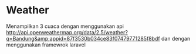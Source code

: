 # Weather
Menampilkan 3 cuaca dengan menggunakan api http://api.openweathermap.org/data/2.5/weather?q=Bandung&amp;appid=87f3530b034ce83f07479771285f8bdf dan dengan menggunakan framewrok laravel
